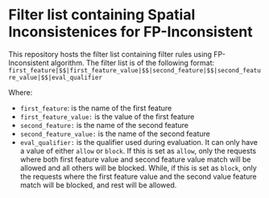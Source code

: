 # Filter list containing Spatial Inconsistenices for FP-Inconsistent
This repository hosts the filter list containing filter rules using FP-Inconsistent algorithm. The filter list is of the following format:
```first_feature|$$|first_feature_value|$$|second_feature|$$|second_feature_value|$$|eval_qualifier```

Where:

- ```first_feature```: is the name of the first feature
- ```first_feature_value:``` is the value of the first feature
- ```second_feature:``` is the name of the second feature
- ```second_feature_value:``` is the name of the second feature
- ```eval_qualifier:``` is the qualifier used during evaluation. It can only have a value of either ```allow``` or ```block```. If this is set as ```allow```, only the requests where both first feature value and second feature value match will be allowed and all others will be blocked. While, if this is set as ```block```, only the requests where the first feature value and the second value feature match will be blocked, and rest will be allowed.
